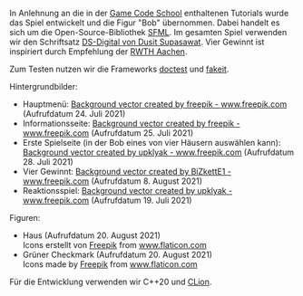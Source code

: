 In Anlehnung an die in der [Game Code School](https://gamecodeschool.com/sfml-projects/) 
enthaltenen Tutorials wurde das Spiel entwickelt und die Figur "Bob" übernommen. 
Dabei handelt es sich um die Open-Source-Bibliothek [SFML](https://www.sfml-dev.org/license.php).
Im gesamten Spiel verwenden wir den Schriftsatz [DS-Digital von Dusit Supasawat](https://www.dafont.com/theme.php?cat=302).
Vier Gewinnt ist inspiriert durch Empfehlung der 
[RWTH Aachen](https://www.igpm.rwth-aachen.de/Download/ss17/mapra/ma4.pdf).

Zum Testen nutzen wir die Frameworks
[doctest](https://github.com/onqtam/doctest) und
[fakeit](https://github.com/eranpeer/FakeIt).

Hintergrundbilder:
- Hauptmenü: <a href='https://www.freepik.com/vectors/background'>Background vector created by freepik - www.freepik.com</a>
  (Aufrufdatum 24. Juli 2021)
- Informationsseite: <a href='https://www.freepik.com/vectors/background'>Background vector created by freepik - www.freepik.com</a>
  (Aufrufdatum 25. Juli 2021)
- Erste Spielseite (in der Bob eines von vier Häusern auswählen kann): <a href='https://www.freepik.com/vectors/background'>Background vector created by upklyak - www.freepik.com</a>
  (Aufrufdatum 28. Juli 2021)
- Vier Gewinnt:
<a href='https://www.freepik.com/vectors/background'>Background vector created by BiZkettE1 - www.freepik.com</a>
  (Aufrufdatum 8. August 2021)
- Reaktionsspiel: <a href='https://www.freepik.com/vectors/background'>Background vector created by upklyak - www.freepik.com</a>
  (Aufrufdatum 19. Juli 2021)

Figuren:
- Haus (Aufrufdatum 20. August 2021) <div>Icons erstellt von <a href="https://www.freepik.com" title="Freepik">Freepik</a> from <a href="https://www.flaticon.com/de/" title="Flaticon">www.flaticon.com</a></div>
- Grüner Checkmark (Aufrufdatum 20. August 2021) <div>Icons made by <a href="https://www.freepik.com" title="Freepik">Freepik</a> from <a href="https://www.flaticon.com/" title="Flaticon">www.flaticon.com</a></div>

Für die Entwicklung verwenden wir C++20 und [CLion](https://www.jetbrains.com/de-de/clion/).
